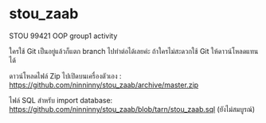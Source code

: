 # stou_zaab
STOU 99421 OOP group1 activity

ใครใช้ Git เป็นอยู่แล้วก็แตก branch ไปทำต่อได้เลยค่ะ
ถ้าใครไม่สะดวกใช้ Git ให้ดาวน์โหลดแทนได้

ดาวน์โหลดไฟล์ Zip ไปเปิดบนเครื่องตัวเอง : https://github.com/ninninny/stou_zaab/archive/master.zip 

ไฟล์ SQL สำหรับ import database: https://github.com/ninninny/stou_zaab/blob/tarn/stou_zaab.sql
(ยังไม่สมบูรณ์)
